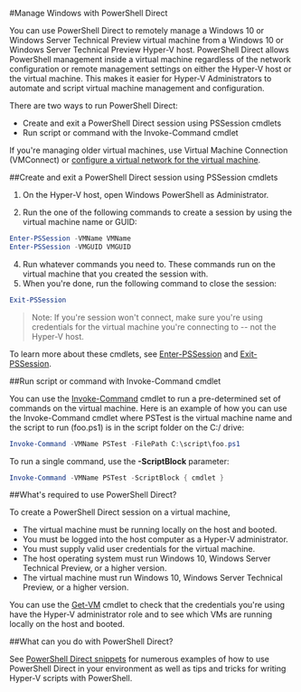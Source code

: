 #Manage Windows with PowerShell Direct

You can use PowerShell Direct to remotely manage a Windows 10 or Windows Server Technical Preview virtual machine from a Windows 10 or Windows Server Technical Preview Hyper-V host.
PowerShell Direct allows PowerShell management inside a virtual machine regardless of the network configuration or remote management settings on either the Hyper-V host or the virtual machine.
This makes it easier for Hyper-V Administrators to automate and script virtual machine management and configuration.

There are two ways to run PowerShell Direct:
* Create and exit a PowerShell Direct session using PSSession cmdlets
* Run script or command with the Invoke-Command cmdlet

If you're managing older virtual machines, use Virtual Machine Connection (VMConnect) or [configure a virtual network for the virtual machine](http://technet.microsoft.com/library/cc816585.aspx).

##Create and exit a PowerShell Direct session using PSSession cmdlets

1. On the Hyper-V host, open Windows PowerShell as Administrator.
    
3. Run the one of the following commands to create a session by using the virtual machine name or GUID:
``` PowerShell
Enter-PSSession -VMName VMName
Enter-PSSession -VMGUID VMGUID
```

4. Run whatever commands you need to.
    These commands run on the virtual machine that you created the session with.
5. When you're done, run the following command to close the session:
``` PowerShell
Exit-PSSession 
```

> Note:  If you're session won't connect, make sure you're using credentials for the virtual machine you're connecting to -- not the Hyper-V host.

To learn more about these cmdlets, see [Enter-PSSession](http://technet.microsoft.com/library/hh849707.aspx) and [Exit-PSSession](http://technet.microsoft.com/library/hh849743.aspx).

##Run script or command with Invoke-Command cmdlet

You can use the [Invoke-Command](http://technet.microsoft.com/library/hh849719.aspx) cmdlet to run a pre-determined set of commands on the virtual machine.
Here is an example of how you can use the Invoke-Command cmdlet where PSTest is the virtual machine name and the script to run (foo.ps1) is in the script folder on the C:/ drive:

 ``` PowerShell
 Invoke-Command -VMName PSTest -FilePath C:\script\foo.ps1 
 ```

To run a single command, use the **-ScriptBlock** parameter:

 ``` PowerShell
 Invoke-Command -VMName PSTest -ScriptBlock { cmdlet } 
 ```

##What's required to use PowerShell Direct?

To create a PowerShell Direct session on a virtual machine,
* The virtual machine must be running locally on the host and booted.
* You must be logged into the host computer as a Hyper-V administrator.
* You must supply valid user credentials for the virtual machine.
* The host operating system must run Windows 10, Windows Server Technical Preview, or a higher version.
* The virtual machine must run Windows 10, Windows Server Technical Preview, or a higher version.

You can use the [Get-VM](http://technet.microsoft.com/library/hh848479.aspx) cmdlet to check that the credentials you're using have the Hyper-V administrator role and to see which VMs are running locally on the host and booted.

##What can you do with PowerShell Direct?

See [PowerShell Direct snippets](../develop/powershell_snippets.md) for numerous examples of how to use PowerShell Direct in your environment as well as tips and tricks for writing Hyper-V scripts with PowerShell.






